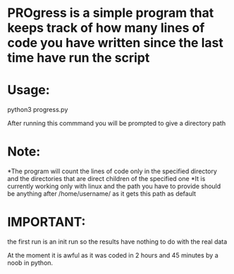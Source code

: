 # PROgress is a simple program that keeps track of how many lines of code you have written since the last time have run the script

# Usage:
python3 progress.py

After running this commmand you will be prompted to give a directory path

# Note: 
*The program will count the lines of code only in the specified directory and the directories that are direct children of the specified one
*It is currently working only with linux and the path you have to provide should be anything after /home/username/ as it gets this path as default



# IMPORTANT: 
the first run is an init run so the results have nothing to do with the real data




At the moment it is awful as it was coded in 2 hours and 45 minutes by a noob in python.
